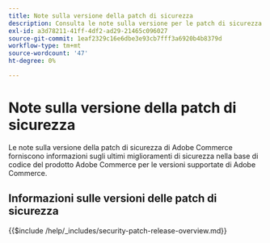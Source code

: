 ```yaml
---
title: Note sulla versione della patch di sicurezza
description: Consulta le note sulla versione per le patch di sicurezza di Adobe Commerce.
exl-id: a3d78211-41ff-4df2-ad29-21465c096027
source-git-commit: 1eaf2329c16e6dbe3e93cb7fff3a6920b4b8379d
workflow-type: tm+mt
source-wordcount: '47'
ht-degree: 0%

---
```



# Note sulla versione della patch di sicurezza

Le note sulla versione della patch di sicurezza di Adobe Commerce forniscono informazioni sugli ultimi miglioramenti di sicurezza nella base di codice del prodotto Adobe Commerce per le versioni supportate di Adobe Commerce.

## Informazioni sulle versioni delle patch di sicurezza

{{$include /help/_includes/security-patch-release-overview.md}}

